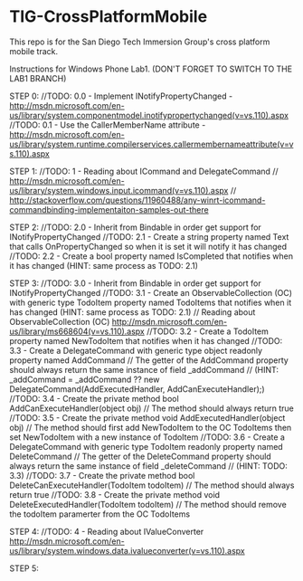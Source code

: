 TIG-CrossPlatformMobile
=======================

This repo is for the San Diego Tech Immersion Group's cross platform mobile track.

Instructions for Windows Phone Lab1. (DON'T FORGET TO SWITCH TO THE LAB1 BRANCH)

STEP 0:
//TODO: 0.0 - Implement INotifyPropertyChanged - http://msdn.microsoft.com/en-us/library/system.componentmodel.inotifypropertychanged(v=vs.110).aspx
//TODO: 0.1 - Use the CallerMemberName attribute - http://msdn.microsoft.com/en-us/library/system.runtime.compilerservices.callermembernameattribute(v=vs.110).aspx

STEP 1:
//TODO: 1 - Reading about ICommand and DelegateCommand<T>
//  http://msdn.microsoft.com/en-us/library/system.windows.input.icommand(v=vs.110).aspx
//  http://stackoverflow.com/questions/11960488/any-winrt-icommand-commandbinding-implementaiton-samples-out-there

STEP 2:
//TODO: 2.0 - Inherit from Bindable in order get support for INotifyPropertyChanged
//TODO: 2.1 - Create a string property named Text that calls OnPropertyChanged so when it is set it will notify it has changed
//TODO: 2.2 - Create a bool property named IsCompleted that notifies when it has changed (HINT: same process as TODO: 2.1)

STEP 3:
//TODO: 3.0 - Inherit from Bindable in order get support for INotifyPropertyChanged
//TODO: 3.1 - Create an ObservableCollection (OC) with generic type TodoItem property named TodoItems that notifies when it has changed (HINT: same process as TODO: 2.1)
//  Reading about ObservableCollection (OC) http://msdn.microsoft.com/en-us/library/ms668604(v=vs.110).aspx
//TODO: 3.2 - Create a TodoItem property named NewTodoItem that notifies when it has changed
//TODO: 3.3 - Create a DelegateCommand with generic type object readonly property named AddCommand
//  The getter of the AddCommand property should always return the same instance of field _addCommand
//  (HINT: _addCommand = _addCommand ?? new DelegateCommand<object>(AddExecutedHandler, AddCanExecuteHandler);)
//TODO: 3.4 - Create the private method bool AddCanExecuteHandler(object obj)
//  The method should always return true
//TODO: 3.5 - Create the private method void AddExecutedHandler(object obj)
//  The method should first add NewTodoItem to the OC TodoItems then set NewTodoItem with a new instance of TodoItem
//TODO: 3.6 - Create a DelegateCommand with generic type TodoItem readonly property named DeleteCommand
//  The getter of the DeleteCommand property should always return the same instance of field _deleteCommand
//  (HINT: TODO: 3.3)
//TODO: 3.7 - Create the private method bool DeleteCanExecuteHandler(TodoItem todoItem)
//  The method should always return true
//TODO: 3.8 - Create the private method void DeleteExecutedHandler(TodoItem todoItem)
//  The method should remove the todoItem paramerter from the OC TodoItems

STEP 4:
//TODO: 4 - Reading about IValueConverter http://msdn.microsoft.com/en-us/library/system.windows.data.ivalueconverter(v=vs.110).aspx

STEP 5: 
<!--TODO: 5.0 - Inside phone:PhoneApplicationPage.Resources
    Create a resource for the CompletedToForegroundColor converter with x:Key="CompletedToForegroundColor" -->
<!--TODO: 5.1 - Inside phone:PhoneApplicationPage.DataContext
    Specify TodoListViewModel
    -->
<!--TODO: 5.2 - Bind TextBox.Text to NewTodoItem.Text with Mode=TwoWay-->
<!--TODO: 5.3 - Bind Button.Command to AddCommand-->
<!--TODO: 5.4 - Bind ItemsControl.ItemsSource to TodoItems-->
<!--Reading about ItemsControl http://msdn.microsoft.com/en-us/library/system.windows.controls.itemscontrol(v=vs.110).aspx-->
<!--Reading about ItemsControl.ItemTemplate http://msdn.microsoft.com/en-us/library/system.windows.controls.itemscontrol.itemtemplate(v=vs.110).aspx
    and DataTemplate http://msdn.microsoft.com/en-us/library/system.windows.datatemplate(v=vs.110).aspx
    and more about DataTemplating http://msdn.microsoft.com/en-us/library/ms742521(v=vs.110).aspx-->
<!--TODO: 5.5 - Bind CheckBox.IsChecked to IsCompleted with Mode=TwoWay-->
<!--TODO: 5.6 - Bind TextBlock.Text to Text
    Bind TextBlock.Foreground to IsCompleted with Converter 
        set to a StaticResource of the CompletedToForegroundColor converter created in TODO: 5.0-->
<!--TODO: 5.7 - Bind Button.Command to DataContext.DeleteCommand with ElementName set to ContentPanel
    Bind Button.CommandParameter to current context (HINT: {Binding} with out a path binds to current context)-->
<!--TODO: 5.8 - If you get stuck here are some HINTS-->
